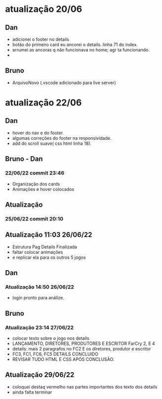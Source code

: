 # atualização 20/06

## Dan
- adicionei o footer no details
- botão do primeiro card eu ancorei o details. linha 71 do index.
- arrumei as ancoras q não funcionava no home; agr ta funcionando.
-

## Bruno
- ArquivoNovo (.vscode adicionado para live server)


# atualização 22/06

## Dan

- hover do nav e do footer.
- algumas correções do footer na responsividade.
- add do scroll suave( css html linha 18).

## Bruno - Dan
### 22/06/22 commit 23:46
- Organização dos cards
- Animações e hover colocados

## Atualização
### 25/06/22 commit 20:10

## Atualização 11:03 26/06/22
- Estrutura Pag Details Finalizada
- faltar colocar animações 
- e replicar ela para os outros 5 jogos

## Dan

### Atualização 14:50 26/06/22

- login pronto para análize.

## Bruno

### Atualização 23:14 27/06/22
- colocar texto sobre o jogo nos details 
- LANÇAMENTO, DIRETORES, PRODUTORES E ESCRITOR  FarCry 2, E 4
- details: mais 2 paragrafos no FC2 E os diretores, produtor e escritor
- FC3, FC1, FC6, FC5  DETAILS CONCLUIDO
- REVISAR TUDO HTML E CSS APÓS CONCLUSÃO.

## Atualização 29/06/22
- coloquei destaq vermelho nas partes importantes dos texto dos details
- ainda falta terminar